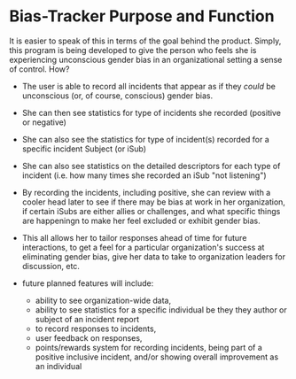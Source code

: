 # Bias-Tracker Purpose and Function


It is easier to speak of this in terms of the goal behind the product.  Simply, this program is being developed to give the person who feels she is experiencing unconscious gender bias in an organizational setting a sense of control.  How?

* The user is able to record all incidents that appear as if they *could* be unconscious (or, of course, conscious) gender bias.  
* She can then see statistics for type of incidents she recorded (positive or negative)
* She can also see the statistics for type of incident(s) recorded for a specific incident Subject (or iSub) 
* She can also see statistics on the detailed descriptors for each type of incident (i.e. how many times she recorded an iSub "not listening")
* By recording the incidents, including positive, she can review with a cooler head later to see if there may be bias at work in her organization, if certain iSubs are either allies or challenges, and what specific things are happeningn to make her feel excluded or exhibit gender bias.  
* This all allows her to tailor responses ahead of time for future interactions, to get a feel for a particular organization's success at eliminating gender bias, give her data to take to organization leaders for discussion, etc.

* future planned features will include:
    * ability to see organization-wide data,
    * ability to see statistics for a specific individual be they they author or subject of an incident report
    * to record responses to incidents,
    * user feedback on responses,
    * points/rewards system for recording incidents, being part of a positive inclusive incident, and/or showing overall improvement as an individual

